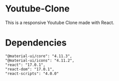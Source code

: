 # Youtube-Clone
This is a responsive Youtube Clone made with React.

# Dependencies
    "@material-ui/core": "4.11.3",
    "@material-ui/icons": "4.11.2",
    "react": "17.0.1",
    "react-dom": "17.0.1",
    "react-scripts": "4.0.0"
